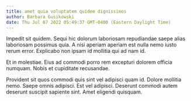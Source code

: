 ```yaml
---
title: amet quia voluptatem quidem dignissimos
author: Barbara Gusikowski
date: Thu Jul 07 2022 05:49:37 GMT-0400 (Eastern Daylight Time)
---
```

Impedit sit quidem. Sequi hic dolorum laboriosam repudiandae saepe alias laboriosam possimus quia. A nisi aperiam aperiam est nulla nemo iusto rerum error. Explicabo non ipsam id mollitia qui ad nam id.

 Et in molestiae. Eius ad commodi porro rem excepturi dolorem officia numquam. Nobis et cupiditate recusandae.

 Provident sit quos commodi quis sint vel adipisci quam id. Dolore mollitia nemo. Saepe omnis adipisci. Est vel adipisci. Deserunt commodi autem deserunt suscipit sapiente sint. Amet eligendi quisquam.